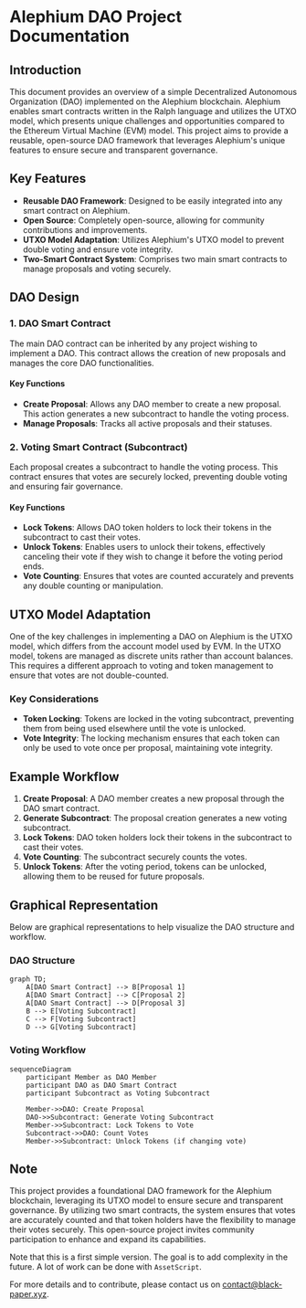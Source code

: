 # Alephium DAO Project Documentation

## Introduction

This document provides an overview of a simple Decentralized Autonomous Organization (DAO) implemented on the Alephium blockchain. Alephium enables smart contracts written in the Ralph language and utilizes the UTXO model, which presents unique challenges and opportunities compared to the Ethereum Virtual Machine (EVM) model. This project aims to provide a reusable, open-source DAO framework that leverages Alephium's unique features to ensure secure and transparent governance.

## Key Features

- **Reusable DAO Framework**: Designed to be easily integrated into any smart contract on Alephium.
- **Open Source**: Completely open-source, allowing for community contributions and improvements.
- **UTXO Model Adaptation**: Utilizes Alephium's UTXO model to prevent double voting and ensure vote integrity.
- **Two-Smart Contract System**: Comprises two main smart contracts to manage proposals and voting securely.

## DAO Design

### 1. DAO Smart Contract

The main DAO contract can be inherited by any project wishing to implement a DAO. This contract allows the creation of new proposals and manages the core DAO functionalities.

#### Key Functions

- **Create Proposal**: Allows any DAO member to create a new proposal. This action generates a new subcontract to handle the voting process.
- **Manage Proposals**: Tracks all active proposals and their statuses.

### 2. Voting Smart Contract (Subcontract)

Each proposal creates a subcontract to handle the voting process. This contract ensures that votes are securely locked, preventing double voting and ensuring fair governance.

#### Key Functions

- **Lock Tokens**: Allows DAO token holders to lock their tokens in the subcontract to cast their votes.
- **Unlock Tokens**: Enables users to unlock their tokens, effectively canceling their vote if they wish to change it before the voting period ends.
- **Vote Counting**: Ensures that votes are counted accurately and prevents any double counting or manipulation.

## UTXO Model Adaptation

One of the key challenges in implementing a DAO on Alephium is the UTXO model, which differs from the account model used by EVM. In the UTXO model, tokens are managed as discrete units rather than account balances. This requires a different approach to voting and token management to ensure that votes are not double-counted.

### Key Considerations

- **Token Locking**: Tokens are locked in the voting subcontract, preventing them from being used elsewhere until the vote is unlocked.
- **Vote Integrity**: The locking mechanism ensures that each token can only be used to vote once per proposal, maintaining vote integrity.

## Example Workflow

1. **Create Proposal**: A DAO member creates a new proposal through the DAO smart contract.
2. **Generate Subcontract**: The proposal creation generates a new voting subcontract.
3. **Lock Tokens**: DAO token holders lock their tokens in the subcontract to cast their votes.
4. **Vote Counting**: The subcontract securely counts the votes.
5. **Unlock Tokens**: After the voting period, tokens can be unlocked, allowing them to be reused for future proposals.

## Graphical Representation

Below are graphical representations to help visualize the DAO structure and workflow.

### DAO Structure

```mermaid
graph TD;
    A[DAO Smart Contract] --> B[Proposal 1]
    A[DAO Smart Contract] --> C[Proposal 2]
    A[DAO Smart Contract] --> D[Proposal 3]
    B --> E[Voting Subcontract]
    C --> F[Voting Subcontract]
    D --> G[Voting Subcontract]
```

### Voting Workflow

```mermaid
sequenceDiagram
    participant Member as DAO Member
    participant DAO as DAO Smart Contract
    participant Subcontract as Voting Subcontract

    Member->>DAO: Create Proposal
    DAO->>Subcontract: Generate Voting Subcontract
    Member->>Subcontract: Lock Tokens to Vote
    Subcontract->>DAO: Count Votes
    Member->>Subcontract: Unlock Tokens (if changing vote)
```

## Note

This project provides a foundational DAO framework for the Alephium blockchain, leveraging its UTXO model to ensure secure and transparent governance. By utilizing two smart contracts, the system ensures that votes are accurately counted and that token holders have the flexibility to manage their votes securely. This open-source project invites community participation to enhance and expand its capabilities.

Note that this is a first simple version. The goal is to add complexity in the future. A lot of work can be done with `AssetScript`.

For more details and to contribute, please contact us on contact@black-paper.xyz.